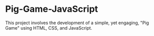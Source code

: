 # Pig-Game-JavaScript
This project involves the development of a simple, yet engaging, "Pig Game" using HTML, CSS, and JavaScript.
